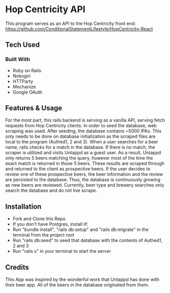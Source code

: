 # Hop Centricity API

This program serves as an API to the Hop Centricity front end: https://github.com/ConditionalStatementLifestyle/HopCentricity-React

## Tech Used

### Built With

- Ruby on Rails
- Nokogiri
- HTTParty
- Mechanize
- Google OAuth

## Features & Usage

For the most part, this rails backend is serving as a vanilla API, serving fetch requests from Hop Centricity clients. In order to seed the database, web scraping was used. After seeding, the database contains ~5000 IPAs. This only needs to be done on database initialization as the scraped files are local to the program (Authed1, 2 and 3). When a user searches for a beer name, rails checks for a match in the database. If there is no match, the scraper is utilized and visits Untappd as a guest user. As a result, Untappd only returns 5 beers matching the query, however most of the time the exact match is returned in those 5 beers. These results are scraped through and returned to the client as prospective beers. If the user decides to review one of these prospective beers, the beer information and the review are persisted to the database. Thus, the database is continuously growing as new beers are reviewed. Currently, beer type and brewery searches only search the database and do not live scrape. 

## Installation

- Fork and Clone this Repo
- If you don't have Postgres, install it!
- Run "bundle install", "rails db:setup" and "rails db:migrate" in the terminal from the project root
- Run "rails db:seed" to seed that database with the contents of Authed1, 2 and 3
- Run "rails s" in your terminal to start the server

## Credits

This App was inspired by the wonderful work that Untappd has done with their beer app. All of the beers in the database originated from them. 



